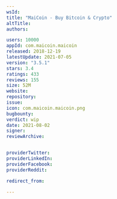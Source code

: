 ```yaml
---
wsId: 
title: "MaiCoin - Buy Bitcoin & Crypto"
altTitle: 
authors:

users: 10000
appId: com.maicoin.maicoin
released: 2018-12-19
latestUpdate: 2021-07-05
version: "3.5.1"
stars: 3.4
ratings: 433
reviews: 155
size: 52M
website: 
repository: 
issue: 
icon: com.maicoin.maicoin.png
bugbounty: 
verdict: wip
date: 2021-08-02
signer: 
reviewArchive:


providerTwitter: 
providerLinkedIn: 
providerFacebook: 
providerReddit: 

redirect_from:

---
```



